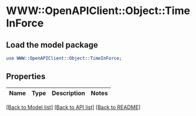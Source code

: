 # WWW::OpenAPIClient::Object::TimeInForce

## Load the model package
```perl
use WWW::OpenAPIClient::Object::TimeInForce;
```

## Properties
Name | Type | Description | Notes
------------ | ------------- | ------------- | -------------

[[Back to Model list]](../README.md#documentation-for-models) [[Back to API list]](../README.md#documentation-for-api-endpoints) [[Back to README]](../README.md)


